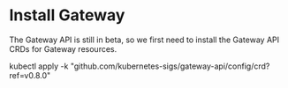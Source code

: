 # Install Gateway

The Gateway API is still in beta, so we first need to install the Gateway API CRDs for Gateway resources.

kubectl apply -k "github.com/kubernetes-sigs/gateway-api/config/crd?ref=v0.8.0"